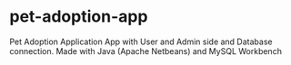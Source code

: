 # pet-adoption-app
Pet Adoption Application App with User and Admin side and Database connection. Made with Java (Apache Netbeans) and MySQL Workbench
